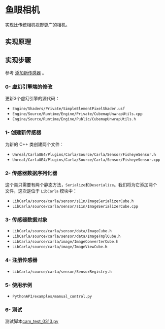# 鱼眼相机

实现比传统相机视野更广的相机。

## 实现原理


## 实现步骤

参考 [添加新传感器](../tuto_D_create_sensor.md) 。

### 0- 虚幻引擎端的修改

更新3个虚幻引擎的源代码：

  * `Engine/Shaders/Private/SimpleElementPixelShader.usf`
  * `Engine/Source/Runtime/Engine/Private/CubemapUnwrapUtils.cpp`
  * `Engine/Source/Runtime/Engine/Public/CubemapUnwrapUtils.h`


### 1- 创建新传感器 <span id="1-sensor-actor"></span>

为新的 C++ 类创建两个文件：

  * `Unreal/CarlaUE4/Plugins/Carla/Source/Carla/Sensor/FisheyeSensor.h`
  * `Unreal/CarlaUE4/Plugins/Carla/Source/Carla/Sensor/FisheyeSensor.cpp`


### 2- 传感器数据序列化器 <span id="2-sensor-data-serializer"></span>

这个类只需要有两个静态方法，`Serialize`和`Deserialize`。我们将为它添加两个文件，这次是位于 `LibCarla` 模块中：

  * `LibCarla/source/carla/sensor/s11n/ImageSerializerCube.h`
  * `LibCarla/source/carla/sensor/s11n/ImageSerializerCube.cpp`



### 3- 传感器数据对象 <span id="3-sensor-data-object"></span>

  * `LibCarla/source/carla/sensor/data/ImageCube.h`
  * `LibCarla/source/carla/sensor/data/ImageTmplCube.h`
  * `LibCarla/source/carla/image/ImageConverterCube.h`
  * `LibCarla/source/carla/image/ImageViewCube.h`

### 4- 注册传感器 <span id="4-register-your-sensor"></span>

  * `LibCarla/source/carla/sensor/SensorRegistry.h`


### 5- 使用示例 <span id="5-usage-example"></span>

  * `PythonAPI/examples/manual_control.py`


### 6- 测试

测试脚本[cam_test_0313.py
](https://github.com/carla-simulator/carla/commit/894736b6dbdd5f0a2bc42d9ec3697a0596e7cb75#diff-9bc5d68b4bb3d07536486efb037899c2a77bef6cca451961bf15ef081380d4bf)
